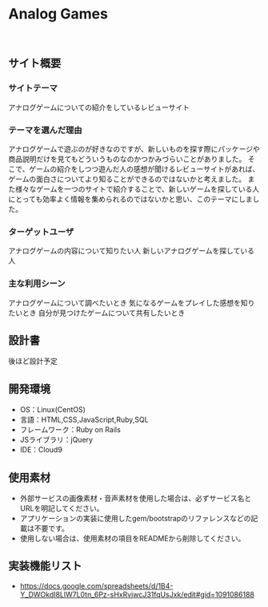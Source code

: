 # Analog Games
​
## サイト概要
### サイトテーマ
アナログゲームについての紹介をしているレビューサイト
​
### テーマを選んだ理由
アナログゲームで遊ぶのが好きなのですが、新しいものを探す際にパッケージや商品説明だけを見てもどういうものなのかつかみづらいことがありました。
そこで、ゲームの紹介をしつつ遊んだ人の感想が聞けるレビューサイトがあれば、ゲームの面白さについてより知ることができるのではないかと考えました。
また様々なゲームを一つのサイトで紹介することで、新しいゲームを探している人にとっても効率よく情報を集められるのではないかと思い、このテーマにしました。
​
### ターゲットユーザ
アナログゲームの内容について知りたい人
新しいアナログゲームを探している人
​
### 主な利用シーン
アナログゲームについて調べたいとき
気になるゲームをプレイした感想を知りたいとき
自分が見つけたゲームについて共有したいとき
​
## 設計書
後ほど設計予定
​
## 開発環境
- OS：Linux(CentOS)
- 言語：HTML,CSS,JavaScript,Ruby,SQL
- フレームワーク：Ruby on Rails
- JSライブラリ：jQuery
- IDE：Cloud9
​
## 使用素材
- 外部サービスの画像素材・音声素材を使用した場合は、必ずサービス名とURLを明記してください。
- アプリケーションの実装に使用したgem/bootstrapのリファレンスなどの記載は不要です。
- 使用しない場合は、使用素材の項目をREADMEから削除してください。

## 実装機能リスト
- https://docs.google.com/spreadsheets/d/1B4-Y_DWOkdI8LlW7L0tn_6Pz-sHxRvjwcJ31fqUsJxk/edit#gid=1091086188